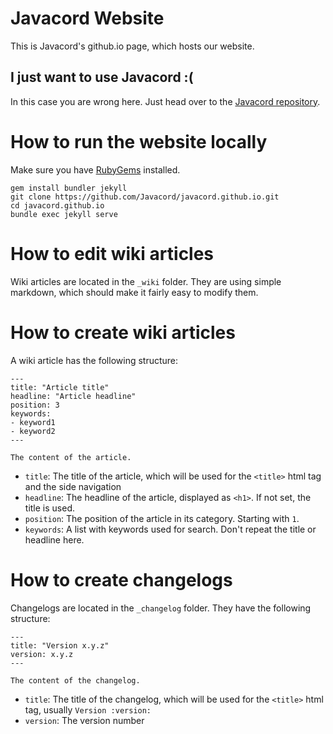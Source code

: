 # Javacord Website
This is Javacord's github.io page, which hosts our website.

## I just want to use Javacord :\(
In this case you are wrong here. Just head over to the [Javacord repository](https://github.com/Javacord/Javacord).

# How to run the website locally
Make sure you have [RubyGems](https://rubygems.org/) installed.
```
gem install bundler jekyll
git clone https://github.com/Javacord/javacord.github.io.git
cd javacord.github.io
bundle exec jekyll serve
```

# How to edit wiki articles
Wiki articles are located in the `_wiki` folder.
They are using simple markdown, which should make it fairly easy to modify them.

# How to create wiki articles
A wiki article has the following structure:
```
---
title: "Article title"
headline: "Article headline"
position: 3
keywords:
- keyword1
- keyword2
---

The content of the article.
```
* `title`: The title of the article, which will be used for the `<title>` html tag and the side navigation
* `headline`: The headline of the article, displayed as `<h1>`. If not set, the title is used.
* `position`: The position of the article in its category. Starting with `1`.
* `keywords`: A list with keywords used for search. Don't repeat the title or headline here.

# How to create changelogs
Changelogs are located in the `_changelog` folder. They have the following structure:
```
---
title: "Version x.y.z"
version: x.y.z
---

The content of the changelog.
```
* `title`: The title of the changelog, which will be used for the `<title>` html tag, usually `Version :version:`
* `version`: The version number